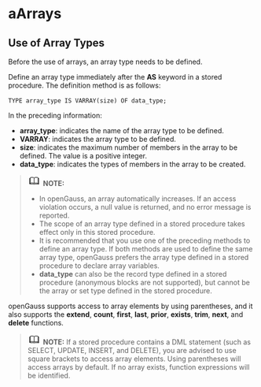 # aArrays<a name="EN-US_TOPIC_0000001162898214"></a>

## Use of Array Types<a name="en-us_topic_0283137521_en-us_topic_0237122214_en-us_topic_0059778979_s9b23a1cdca6042f3ae428afa25038607"></a>

Before the use of arrays, an array type needs to be defined.

Define an array type immediately after the  **AS**  keyword in a stored procedure. The definition method is as follows:

```
TYPE array_type IS VARRAY(size) OF data_type;
```

In the preceding information:

-   **array\_type**: indicates the name of the array type to be defined.
-   **VARRAY**: indicates the array type to be defined.
-   **size**: indicates the maximum number of members in the array to be defined. The value is a positive integer.
-   **data\_type**: indicates the types of members in the array to be created.

>![](public_sys-resources/icon-note.gif) **NOTE:** 
>-   In openGauss, an array automatically increases. If an access violation occurs, a null value is returned, and no error message is reported.
>-   The scope of an array type defined in a stored procedure takes effect only in this stored procedure.
>-   It is recommended that you use one of the preceding methods to define an array type. If both methods are used to define the same array type, openGauss prefers the array type defined in a stored procedure to declare array variables.
>-   **data\_type**  can also be the record type defined in a stored procedure \(anonymous blocks are not supported\), but cannot be the array or set type defined in the stored procedure.

openGauss supports access to array elements by using parentheses, and it also supports the  **extend**,  **count**,  **first**,  **last**,  **prior**,  **exists**,  **trim**,  **next**, and  **delete**  functions.

>![](public_sys-resources/icon-note.gif) **NOTE:** 
>If a stored procedure contains a DML statement \(such as SELECT, UPDATE, INSERT, and DELETE\), you are advised to use square brackets to access array elements. Using parentheses will access arrays by default. If no array exists, function expressions will be identified.

